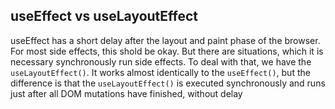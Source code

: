 ## useEffect vs useLayoutEffect

useEffect has a short delay after the layout and paint phase of the browser. For most side effects, this shold be okay. But there are situations, which it is necessary synchronously run side effects. To deal with that, we have the `useLayoutEffect()`. It works almost identically to the `useEffect()`, but the difference is that the `useLayoutEffect()` is executed synchronously and runs just after all DOM mutations have finished, without delay